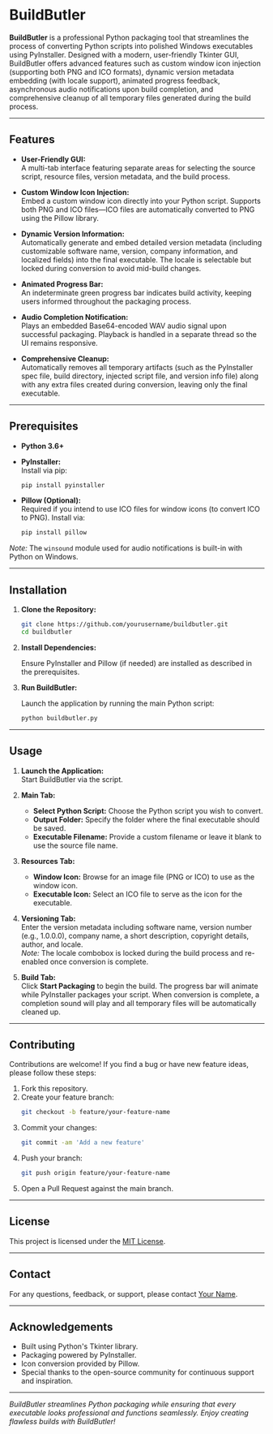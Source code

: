 # BuildButler

**BuildButler** is a professional Python packaging tool that streamlines the process of converting Python scripts into polished Windows executables using PyInstaller. Designed with a modern, user-friendly Tkinter GUI, BuildButler offers advanced features such as custom window icon injection (supporting both PNG and ICO formats), dynamic version metadata embedding (with locale support), animated progress feedback, asynchronous audio notifications upon build completion, and comprehensive cleanup of all temporary files generated during the build process.

---

## Features

- **User-Friendly GUI:**  
  A multi-tab interface featuring separate areas for selecting the source script, resource files, version metadata, and the build process.

- **Custom Window Icon Injection:**  
  Embed a custom window icon directly into your Python script. Supports both PNG and ICO files—ICO files are automatically converted to PNG using the Pillow library.

- **Dynamic Version Information:**  
  Automatically generate and embed detailed version metadata (including customizable software name, version, company information, and localized fields) into the final executable. The locale is selectable but locked during conversion to avoid mid-build changes.

- **Animated Progress Bar:**  
  An indeterminate green progress bar indicates build activity, keeping users informed throughout the packaging process.

- **Audio Completion Notification:**  
  Plays an embedded Base64-encoded WAV audio signal upon successful packaging. Playback is handled in a separate thread so the UI remains responsive.

- **Comprehensive Cleanup:**  
  Automatically removes all temporary artifacts (such as the PyInstaller spec file, build directory, injected script file, and version info file) along with any extra files created during conversion, leaving only the final executable.

---

## Prerequisites

- **Python 3.6+**

- **PyInstaller:**  
  Install via pip:  
  ```bash
  pip install pyinstaller
  ```

- **Pillow (Optional):**  
  Required if you intend to use ICO files for window icons (to convert ICO to PNG). Install via:  
  ```bash
  pip install pillow
  ```

*Note:* The `winsound` module used for audio notifications is built-in with Python on Windows.

---

## Installation

1. **Clone the Repository:**

   ```bash
   git clone https://github.com/yourusername/buildbutler.git
   cd buildbutler
   ```

2. **Install Dependencies:**

   Ensure PyInstaller and Pillow (if needed) are installed as described in the prerequisites.

3. **Run BuildButler:**

   Launch the application by running the main Python script:
   ```bash
   python buildbutler.py
   ```

---

## Usage

1. **Launch the Application:**  
   Start BuildButler via the script.

2. **Main Tab:**  
   - **Select Python Script:** Choose the Python script you wish to convert.
   - **Output Folder:** Specify the folder where the final executable should be saved.
   - **Executable Filename:** Provide a custom filename or leave it blank to use the source file name.

3. **Resources Tab:**  
   - **Window Icon:** Browse for an image file (PNG or ICO) to use as the window icon.  
   - **Executable Icon:** Select an ICO file to serve as the icon for the executable.

4. **Versioning Tab:**  
   Enter the version metadata including software name, version number (e.g., 1.0.0.0), company name, a short description, copyright details, author, and locale.  
   *Note:* The locale combobox is locked during the build process and re-enabled once conversion is complete.

5. **Build Tab:**  
   Click **Start Packaging** to begin the build. The progress bar will animate while PyInstaller packages your script. When conversion is complete, a completion sound will play and all temporary files will be automatically cleaned up.

---

## Contributing

Contributions are welcome! If you find a bug or have new feature ideas, please follow these steps:

1. Fork this repository.
2. Create your feature branch:
   ```bash
   git checkout -b feature/your-feature-name
   ```
3. Commit your changes:
   ```bash
   git commit -am 'Add a new feature'
   ```
4. Push your branch:
   ```bash
   git push origin feature/your-feature-name
   ```
5. Open a Pull Request against the main branch.

---

## License

This project is licensed under the [MIT License](LICENSE).

---

## Contact

For any questions, feedback, or support, please contact [Your Name](mailto:your.email@example.com).

---

## Acknowledgements

- Built using Python's Tkinter library.
- Packaging powered by PyInstaller.
- Icon conversion provided by Pillow.
- Special thanks to the open-source community for continuous support and inspiration.

---

*BuildButler streamlines Python packaging while ensuring that every executable looks professional and functions seamlessly. Enjoy creating flawless builds with BuildButler!*
